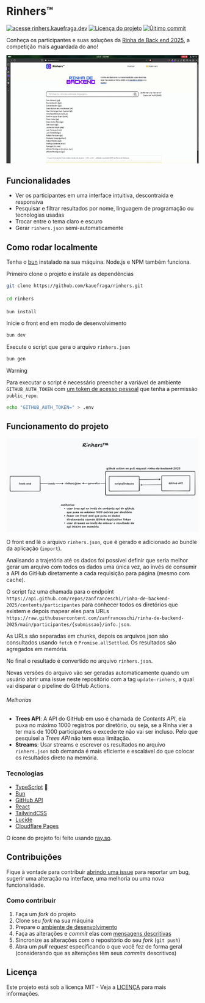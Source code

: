 # Rinhers™

[![acesse rinhers.kauefraga.dev](https://img.shields.io/badge/acesse-rinhers.kauefraga.dev-7a02ff?labelColor=3068d7)](https://rinhers.kauefraga.dev)
[![Licença do projeto](https://img.shields.io/github/license/kauefraga/rinhers)](https://github.com/kauefraga/rinhers/blob/main/LICENSE)
[![Último commit](https://img.shields.io/github/last-commit/kauefraga/rinhers/main)](https://github.com/kauefraga/rinhers)

Conheça os participantes e suas soluções da [Rinha de Back end 2025](https://github.com/zanfranceschi/rinha-de-backend-2025), a competição mais aguardada do ano!

<div align="center">

![Demonstração do uso do Rinhers™](docs/demo.gif)

</div>

## Funcionalidades

- Ver os participantes em uma interface intuitiva, descontraída e responsiva
- Pesquisar e filtrar resultados por nome, linguagem de programação ou tecnologias usadas
- Trocar entre o tema claro e escuro
- Gerar `rinhers.json` semi-automaticamente

## Como rodar localmente

Tenha o [bun](https://bun.sh) instalado na sua máquina. Node.js e NPM também funciona.

Primeiro clone o projeto e instale as dependências

```sh
git clone https://github.com/kauefraga/rinhers.git

cd rinhers

bun install
```

Inicie o front end em modo de desenvolvimento

```sh
bun dev
```

Execute o script que gera o arquivo `rinhers.json`

```sh
bun gen
```

> [!WARNING]
> Para executar o script é necessário preencher a variável de ambiente `GITHUB_AUTH_TOKEN` com [um token de acesso pessoal](https://docs.github.com/pt/authentication/keeping-your-account-and-data-secure/managing-your-personal-access-tokens#como-criar-um-personal-access-token-classic) que tenha a permissão `public_repo`.

```sh
echo "GITHUB_AUTH_TOKEN=" > .env
```

## Funcionamento do projeto

![Diagrama simplificado do funcionamento do projeto](docs/howitworks.png)

O front end lê o arquivo `rinhers.json`, que é gerado e adicionado ao bundle da aplicação (`import`).

Analisando a trajetória até os dados foi possível definir que seria melhor gerar um arquivo com todos os dados uma única vez, ao invés de consumir a API do GitHub diretamente a cada requisição para página (mesmo com cache).

O script faz uma chamada para o endpoint `https://api.github.com/repos/zanfranceschi/rinha-de-backend-2025/contents/participantes` para conhecer todos os diretórios que existem e depois mapear eles para URLs `https://raw.githubusercontent.com/zanfranceschi/rinha-de-backend-2025/main/participantes/{submissao}/info.json`.

As URLs são separadas em chunks, depois os arquivos json são consultados usando `fetch` e `Promise.allSettled`. Os resultados são agregados em memória.

No final o resultado é convertido no arquivo `rinhers.json`.

Novas versões do arquivo vão ser geradas automaticamente quando um usuário abrir uma issue neste repositório com a tag `update-rinhers`, a qual vai disparar o pipeline do GitHub Actions.

###### Melhorias

- **Trees API**: A API do GitHub em uso é chamada de *Contents API*, ela puxa no máximo 1000 registros por diretório, ou seja, se a Rinha vier a ter mais de 1000 participantes o excedente não vai ser incluso. Pelo que pesquisei a *Trees API* não tem essa limitação.
- **Streams**: Usar streams e escrever os resultados no arquivo `rinhers.json` sob demanda é mais eficiente e escalável do que colocar os resultados direto na memória.

### Tecnologias

- [TypeScript](https://www.typescriptlang.org/) 💙
- [Bun](https://bun.sh/)
- [GitHub API](https://docs.github.com/pt/rest)
- [React](https://react.dev/)
- [TailwindCSS](https://tailwindcss.com/)
- [Lucide](https://lucide.dev/icons/)
- [Cloudflare Pages](https://pages.cloudflare.com/)

O ícone do projeto foi feito usando [ray.so](https://ray.so/icon).

## Contribuições

Fique à vontade para contribuir [abrindo uma issue](https://github.com/kauefraga/rinhers/issues/new) para reportar um bug, sugerir uma alteração na interface, uma melhoria ou uma nova funcionalidade.

### Como contribuir

1. Faça um *fork* do projeto
2. Clone seu *fork* na sua máquina
3. Prepare o [ambiente de desenvolvimento](#como-rodar-localmente)
4. Faça as alterações e *commit* elas com [mensagens descritivas](https://www.conventionalcommits.org/pt-br/v1.0.0/)
5. Sincronize as alterações com o repositório do seu *fork* (`git push`)
6. Abra um *pull request* especificando o que você fez de forma geral (considerando que as alterações têm seus *commits* descritivos)

## Licença

Este projeto está sob a licença MIT - Veja a [LICENÇA](LICENSE) para mais informações.
